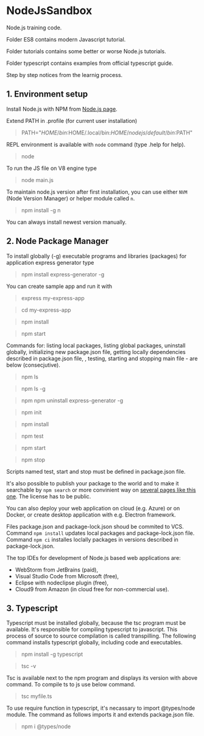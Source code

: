 # NodeJsSandbox
Node.js training code.

Folder ES8 contains modern Javascript tutorial.

Folder tutorials contains some better or worse  Node.js tutorials.

Folder typescript contains examples from official typescript guide.

Step by step notices from the learnig process.

## 1. Environment setup
Install Node.js with NPM from [Node.js page](https://nodejs.org).

Extend PATH in .profile (for current user installation)
> PATH="$HOME/bin:$HOME/.local/bin:$HOME/nodejs/default/bin:$PATH"

REPL environment is available with `node` command (type .help for help).
> node

To run the JS file on V8 engine type
> node main.js

To maintain node.js version after first installation, you can use either `NVM` (Node Version Manager) or helper module called `n`.
> npm install -g n

You can always install newest version manually.

## 2. Node Package Manager
To install globally (-g) executable programs and libraries (packages) for application express generator type
> npm install express-generator -g

You can create sample app and run it with
> express my-express-app

> cd my-express-app

> npm install

> npm start

Commands for: listing local packages, listing global packages, uninstall globally, initializing new package.json file, getting locally dependencies described in package.json file, , testing, starting and stopping main file - are below (consecjutive).
> npm ls

> npm ls -g

> npm npm uninstall express-generator -g

> npm init

> npm install

> npm test

> npm start

> npm stop

Scripts named test, start and stop must be defined in package.json file.

It's also possible to publish your package to the world and to make it searchable by `npm search` or more convinient way on [several pages like this one](http://npmsearch.com/). The license has to be public.

You can also deploy your web application on cloud (e.g. Azure) or on Docker, or create desktop application with e.g. Electron framework.

Files package.json and package-lock.json shoud be commited to VCS.
Command `npm install` updates local packages and package-lock.json file.
Command `npm ci` installes loclally packages in versions described in package-lock.json.

The top IDEs for development of Node.js based web applications are:
* WebStorm from JetBrains (paid),
* Visual Studio Code from Microsoft (free),
* Eclipse with nodeclipse plugin (free),
* Cloud9 from Amazon (in cloud free for non-commercial use).

## 3. Typescript
Typescript must be installed globally, because the tsc program must be available. It's responsible for compiling typescript to javascript. This process of source to source compilation is called transpilling. The following command installs typescript globally, including code and executables.
> npm install -g typescript

> tsc -v

Tsc is available next to the npm program and displays its version with above command.
To compile ts to js use below command.

> tsc myfile.ts

To use require function in typescript, it's necassary to import @types/node module.
The command as follows imports it and extends package.json file.

> npm i @types/node
